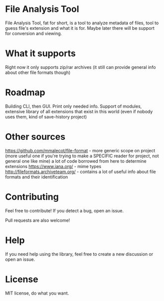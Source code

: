 # File Analysis Tool

File Analysis Tool, fat for short, is a tool to analyze metadata of files, tool to guess file's extension and what it is for.
Maybe later there will be support for conversion and viewing.

# What it supports

Right now it only supports zip/rar archives (it still can provide general info about other file formats though)

# Roadmap

Building CLI, then GUI.
Print only needed info.
Support of modules, extensive library of all extensions that exist in this world (even if nobody uses them, kind of save-history project)

# Other sources

https://github.com/mmalecot/file-format - more generic scope on project (more useful one if you're trying to make a SPECIFIC reader for project, not general one like mine)
a lot of code borrowed from here to determine extensions
https://www.iana.org/ - mime types
http://fileformats.archiveteam.org/ - contains a lot of useful info about file formats and their identification

# Contributing

Feel free to contribute! If you detect a bug, open an issue.

Pull requests are also welcome!

# Help

If you need help using the library, feel free to create a new discussion or open an issue.

# License

MIT license, do what you want.